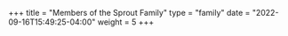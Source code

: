 +++
title = "Members of the Sprout Family"
type = "family"
date = "2022-09-16T15:49:25-04:00"
weight = 5
+++

